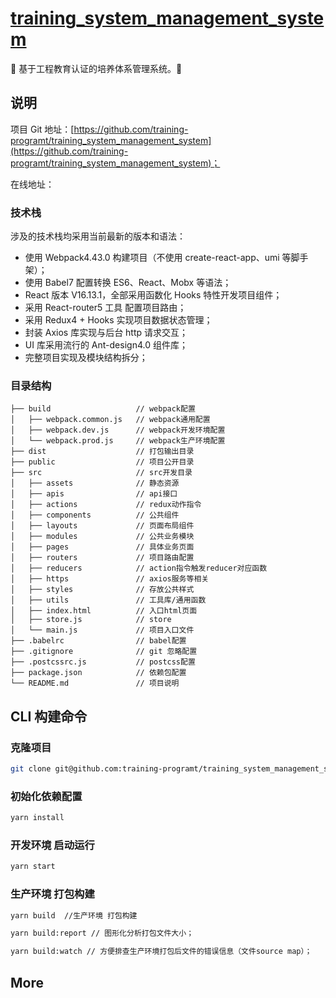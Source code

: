 # [training_system_management_system](https://github.com/training-programt/training_system_management_system)

 🚀 基于工程教育认证的培养体系管理系统。🚀

## 说明

项目 Git 地址：[https://github.com/training-programt/training_system_management_system](https://github.com/training-programt/training_system_management_system)；

在线地址：

### 技术栈

涉及的技术栈均采用当前最新的版本和语法：

- 使用 Webpack4.43.0 构建项目（不使用 create-react-app、umi 等脚手架）；
- 使用 Babel7 配置转换 ES6、React、Mobx 等语法；
- React 版本 V16.13.1，全部采用函数化 Hooks 特性开发项目组件；
- 采用 React-router5 工具 配置项目路由；
- 采用 Redux4 + Hooks 实现项目数据状态管理；
- 封装 Axios 库实现与后台 http 请求交互；
- UI 库采用流行的 Ant-design4.0 组件库；
- 完整项目实现及模块结构拆分；

### 目录结构

```
├── build                   // webpack配置
│   ├── webpack.common.js   // webpack通用配置
│   ├── webpack.dev.js      // webpack开发环境配置
│   └── webpack.prod.js     // webpack生产环境配置
├── dist                    // 打包输出目录
├── public                  // 项目公开目录
├── src                     // src开发目录
│   ├── assets              // 静态资源
│   ├── apis                // api接口
│   ├── actions             // redux动作指令
│   ├── components          // 公共组件
│   ├── layouts             // 页面布局组件
│   ├── modules             // 公共业务模块
│   ├── pages               // 具体业务页面
│   ├── routers             // 项目路由配置
│   ├── reducers            // action指令触发reducer对应函数
│   ├── https               // axios服务等相关
│   ├── styles              // 存放公共样式
│   ├── utils               // 工具库/通用函数
│   ├── index.html          // 入口html页面
│   ├── store.js            // store
│   └── main.js             // 项目入口文件
├── .babelrc                // babel配置
├── .gitignore              // git 忽略配置
├── .postcssrc.js           // postcss配置
├── package.json            // 依赖包配置
└── README.md               // 项目说明 
```

## CLI 构建命令

### 克隆项目

```bash
git clone git@github.com:training-programt/training_system_management_system.git
```

### 初始化依赖配置

```bash
yarn install
```

### 开发环境 启动运行

```bash
yarn start
```

### 生产环境 打包构建

```bash
yarn build  //生产环境 打包构建

yarn build:report // 图形化分析打包文件大小；

yarn build:watch // 方便排查生产环境打包后文件的错误信息（文件source map）；
```

## More
